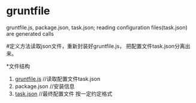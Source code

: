 # gruntfile
gruntfile.js, package.json, task.json; reading configuration files(task.json) are generated calls

#定义方法读取json文件，重新封装好gruntfile.js， 把配置文件task.json分离出来。

*文件结构<br/>
1) <a href="https://github.com/fengxiqiu/gruntfile/blob/gh-pages/gruntfile.js">gruntfile.js</a> //读取配置文件task.json<br/>
2) package.json //安装信息<br/>
3) <a href="https://github.com/fengxiqiu/gruntfile/blob/gh-pages/task.json">task.json</a>  //最终配置文件 按一定约定格式
